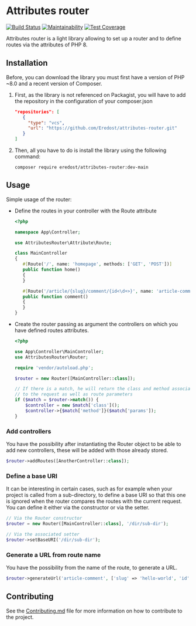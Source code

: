 # Attributes router

[![Build Status](https://travis-ci.com/Eredost/attributes-router.svg?branch=main)](https://travis-ci.com/Eredost/attributes-router)
[![Maintainability](https://api.codeclimate.com/v1/badges/73fa249c8e3ddb42263c/maintainability)](https://codeclimate.com/github/Eredost/attributes-router/maintainability)
[![Test Coverage](https://api.codeclimate.com/v1/badges/73fa249c8e3ddb42263c/test_coverage)](https://codeclimate.com/github/Eredost/attributes-router/test_coverage)

Attributes router is a light library allowing to set up a router and
to define routes via the attributes of PHP 8.

## Installation

Before, you can download the library you must first have a version of
PHP ~8.0 and a recent version of Composer.

1. First, as the library is not referenced on Packagist, you will have
  to add the repository in the configuration of your composer.json

   ```json
   "repositories": [
      {
        "type": "vcs",
        "url": "https://github.com/Eredost/attributes-router.git"
      }
   ]
   ```

2. Then, all you have to do is install the library using the following command:

   ```shell
   composer require eredost/attributes-router:dev-main
   ```

## Usage

Simple usage of the router:

- Define the routes in your controller with the Route attribute

   ```php
   <?php

  namespace App\Controller;

  use AttributesRouter\Attribute\Route;

  class MainController
  {
      #[Route('/', name: 'homepage', methods: ['GET', 'POST'])]
      public function home()
      {
      }

      #[Route('/article/{slug}/comment/{id<\d+>}', name: 'article-comment')]
      public function comment()
      {
      }
  }
   ```

- Create the router passing as argument the controllers on which you have
  defined routes attributes.

   ```php
   <?php

   use App\Controller\MainController;
   use AttributesRouter\Router;

   require 'vendor/autoload.php';

   $router = new Router([MainController::class]);

   // If there is a match, he will return the class and method associated
   // to the request as well as route parameters
   if ($match = $router->match()) {
       $controller = new $match['class']();
       $controller->{$match['method']}($match['params']);
   }
   ```

### Add controllers

You have the possibility after instantiating the Router object to be able
to add new controllers, these will be added with those already stored.

```php
$router->addRoutes([AnotherController::class]);
```

### Define a base URI

It can be interesting in certain cases, such as for example when your project
is called from a sub-directory, to define a base URI so that this one is
ignored when the router compares the routes with the current request. You can
define it either via the constructor or via the setter.

```php
// Via the Router constructor
$router = new Router([MainController::class], '/dir/sub-dir');

// Via the associated setter
$router->setBaseURI('/dir/sub-dir');
```

### Generate a URL from route name

You have the possibility from the name of the route, to generate a URL.

```php
$router->generateUrl('article-comment', ['slug' => 'hello-world', 'id' => 15]);
```

## Contributing

See the [Contributing.md](CONTRIBUTING.md) file for more information
on how to contribute to the project.
